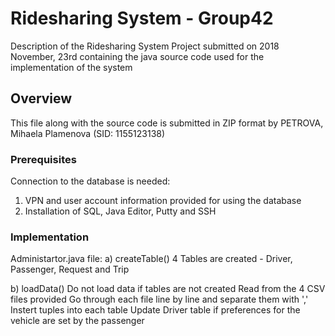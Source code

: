 # Ridesharing System - Group42
Description of the Ridesharing System Project submitted on 2018 November, 23rd containing the java source code used for the implementation of the system

## Overview
This file along with the source code is submitted in ZIP format by PETROVA, Mihaela Plamenova (SID: 1155123138)
  
### Prerequisites
Connection to the database is needed:
1) VPN and user account information provided for using the database
2) Installation of SQL, Java Editor, Putty and SSH

### Implementation
Administartor.java file:
a) createTable() 
4 Tables are created - Driver, Passenger, Request and Trip

b) loadData()
Do not load data if tables are not created
Read from the 4 CSV files provided
Go through each file line by line and separate them with ','
Instert tuples into each table
Update Driver table if preferences for the vehicle are set by the passenger

